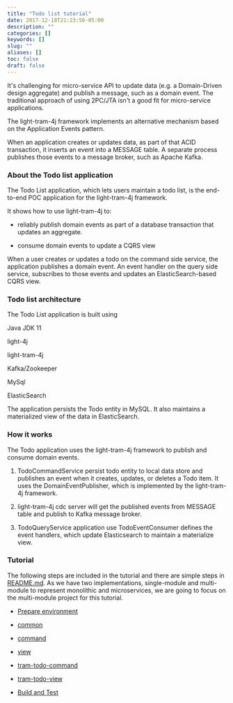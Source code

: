 ```yaml
---
title: "Todo list tutorial"
date: 2017-12-18T21:23:56-05:00
description: ""
categories: []
keywords: []
slug: ""
aliases: []
toc: false
draft: false
---
```


It's challenging for micro-service API to update data (e.g. a Domain-Driven design aggregate) and 
publish a message, such as a domain event. The traditional approach of using 2PC/JTA isn't a good 
fit for micro-service applications.

The light-tram-4j framework implements an alternative mechanism based on the Application Events 
pattern.

When an application creates or updates data, as part of that ACID transaction, it inserts an event 
into a MESSAGE table. A separate process publishes those events to a message broker, such as Apache 
Kafka.

### About the Todo list application

The Todo List application, which lets users maintain a todo list, is the end-to-end POC application 
for the light-tram-4j framework.

It shows how to use light-tram-4j to:

  * reliably publish domain events as part of a database transaction that updates an aggregate.

  * consume domain events to update a CQRS view
  
When a user creates or updates a todo on the command side service, the application publishes a 
domain event. An event handler on the query side service, subscribes to those events and updates 
an ElasticSearch-based CQRS view.


### Todo list architecture


The Todo List application is built using

Java JDK 11

light-4j

light-tram-4j

Kafka/Zookeeper

MySql

ElasticSearch


The application persists the Todo entity in MySQL. It also maintains a materialized view of the 
data in ElasticSearch.


### How it works


The Todo application uses the light-tram-4j framework to publish and consume domain events.

1. TodoCommandService persist todo entity to local data store and publishes an event when it 
creates, updates, or deletes a Todo item. It uses the DomainEventPublisher, which is implemented 
by the light-tram-4j framework.

2. light-tram-4j cdc server will get the published events from MESSAGE table and publish to Kafka 
message broker.

3. TodoQueryService application use TodoEventConsumer defines the event handlers, which update 
Elasticsearch to maintain a materialize view.


### Tutorial

The following steps are included in the tutorial and there are simple steps in [README.md][]. As
we have two implementations, single-module and multi-module to represent monolithic and microservices,
we are going to focus on the multi-module project for this tutorial. 


* [Prepare environment][]

* [common][]

* [command][]

* [view][]

* [tram-todo-command][]

* [tram-todo-view][] 

* [Build and Test][]


[README.md]: https://github.com/networknt/light-example-4j/tree/master/tram/light-tram-todolist/multi-module
[Prepare environment]: /tutorial/tram/todo-list/prepare/
[common]: /tutorial/tram/todo-list/common/
[command]: /tutorial/tram/todo-list/command/
[view]: /tutorial/tram/todo-list/view/
[tram-todo-command]: /tutorial/tram/todo-list/command-service/
[tram-todo-view]: /tutorial/tram/todo-list/view-service/
[Build and Test]: /tutorial/tram/todo-list/test/


